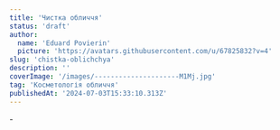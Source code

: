 ```yaml
---
title: 'Чистка обличчя'
status: 'draft'
author:
  name: 'Eduard Povierin'
  picture: 'https://avatars.githubusercontent.com/u/67825832?v=4'
slug: 'chistka-oblichchya'
description: ''
coverImage: '/images/---------------------M1Mj.jpg'
tag: 'Косметологія обличчя'
publishedAt: '2024-07-03T15:33:10.313Z'
---
```


\-